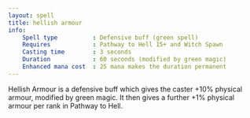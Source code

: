 ```yaml
---
layout: spell
title: hellish armour
info:
    Spell type          : Defensive buff (green spell)
    Requires            : Pathway to Hell 15+ and Witch Spawn
    Casting time        : 3 seconds
    Duration            : 60 seconds (modified by green magic)
    Enhanced mana cost  : 25 mana makes the duration permanent
---
```


Hellish Armour is a defensive buff which gives the caster +10% physical armour,
modified by green magic.  It then gives a further +1% physical armour per rank 
in Pathway to Hell.
